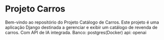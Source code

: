 # Projeto Carros

Bem-vindo ao repositório do Projeto Catálogo de Carros. Este projeto é uma aplicação Django destinada a gerenciar e exibir um catálogo de revenda de carros. Com API de IA integrada.
Banco: postgres(Docker)
api: openai
